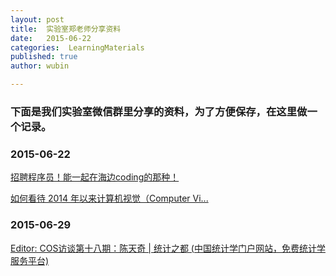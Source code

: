 ```yaml
---
layout: post
title:  实验室郑老师分享资料
date:   2015-06-22
categories:  LearningMaterials
published: true
author: wubin

---
```


### 下面是我们实验室微信群里分享的资料，为了方便保存，在这里做一个记录。



### 2015-06-22

[招聘程序员！能一起在海边coding的那种！](http://mp.weixin.qq.com/s?sn=00f0ca6e73bd1e7ce6dd57bb2700f8c7&mid=213363095&idx=1&scene=5&plg_auth=1&__biz=MzAxODA0MDcwNg%3D%3D#rd&appinstall=1)

[如何看待 2014 年以来计算机视觉（Computer Vi...](http://www.zhihu.com/question/31430100/answer/52065846)

### 2015-06-29

[Editor: COS访谈第十八期：陈天奇 | 统计之都 (中国统计学门户网站，免费统计学服务平台)](http://cos.name/2015/06/interview-of-tianqi/)

